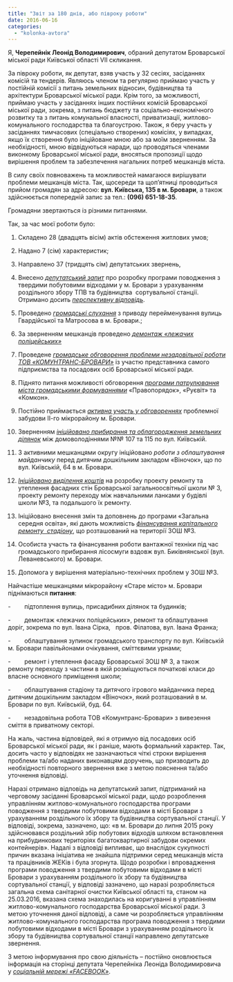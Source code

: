 ```yaml
---
title: "Звіт за 180 днів, або півроку роботи"
date: 2016-06-16
categories: 
  - "kolonka-avtora"
---
```


Я, **Черепейнік Леонід Володимирович**, обраний депутатом Броварської міської ради Київської області VII скликання.

За півроку роботи, як депутат, взяв участь у 32 сесіях, засіданнях комісій та тендерів. Являюсь членом та регулярно приймаю участь у постійній комісії з питань земельних відносин, будівництва та архітектури Броварської міської ради. Крім того, за можливості, приймаю участь у засіданнях інших постійних комісій Броварської міської ради, зокрема, з питань бюджету та соціально-економічного розвитку та з питань комунальної власності, приватизації, житлово-комунального господарства та благоустрою. Також, я беру участь у засіданнях тимчасових (спеціально створених) комісіях, у випадках, якщо їх створення було ініційоване мною або за моїм зверненням. За необхідності, мною відвідуються наради, що проводяться членами виконкому Броварської міської ради, вносяться пропозиції щодо вирішення проблем та забезпечення нагальних потреб мешканців міста.

В силу своїх повноважень та можливостей намагаюся вирішувати проблеми мешканців міста. Так, щосереди та щоп’ятниці проводиться прийом громадян за адресою: **вул. Київська, 135 в м. Бровари**, а також здійснюється попередній запис за тел.: **(096) 651-18-35**.

Громадяни звертаються із різними питаннями.

Так, за час моєї роботи було:

1. Складено 28 (двадцять вісім) актів обстеження житлових умов;
2. Надано 7 (сім) характеристик;
3. Направлено 37 (тридцять сім) депутатських звернень,
4. Внесено _[депутатський запит](https://www.facebook.com/permalink.php?story_fbid=1652234861708583&id=1622812914650778)_ про розробку програми поводження з твердими побутовими відходами у м. Бровари з урахуванням роздільного збору ТПВ та будівництва  сортувальної станції. Отримано досить _[перспективну відповідь](https://www.facebook.com/permalink.php?story_fbid=1669420869989982&id=1622812914650778)_.

5. Проведено _[громадські слухання](https://www.facebook.com/permalink.php?story_fbid=1639038766361526&id=1622812914650778)_ з приводу перейменування вулиць Гвардійської та Матросова в м. Бровари.;

6. За зверненням мешканців проведено _[демонтаж «лежачих поліцейських»](https://www.facebook.com/permalink.php?story_fbid=1648469328751803&id=1622812914650778)_
7. Проведене _[громадське обговорення проблеми незадовільної роботи ТОВ «КОМУНТРАНС-БРОВАРИ»](https://www.facebook.com/permalink.php?story_fbid=1650033011928768&id=1622812914650778)_ із участю представника самого підприємства та посадових осіб Броварської міської ради.

8. Піднято питання можливості обговорення _[програми патрулювання міста громадськими формуваннями](http://brovary.net.ua/golovni-novyny/u-brovarah-z-velykodnya-pochynaye-diyaty-gromadskyj-avtomobilnyj-patrul/)_ «Правопорядок», «Руєвіт» та «Комкон».

9. Постійно приймається _[активна участь у обговореннях](https://www.facebook.com/permalink.php?story_fbid=1687939728138096&id=1622812914650778)_ проблемної забудови ІІ-го мікрорайону м. Бровари.

10. Зверненням _[ініційовано прибирання та облагородження земельних ділянок](https://www.facebook.com/1622812914650778/photos/a.1623097854622284.1073741828.1622812914650778/1669381813327221/?ENGINE=3)_ між домоволодіннями №№ 107 та 115 по вул. Київській.

11. З активними мешканцями округу ініційовано _роботи з облаштування майданчику_ перед дитячим дошкільним закладом «Віночок», що по вул. Київській, 64 в м. Бровари.

12. _[Ініційовано виділення коштів](https://www.facebook.com/1622812914650778/photos/a.1623097854622284.1073741828.1622812914650778/1668636696735066/?type=3)_ на розробку проекту ремонту та утеплення фасадних стін Броварської загальноосвітньої школи № 3, проекту ремонту переходу між навчальними ланками у будівлі школи №3, та подальшого їх ремонту.

13. Ініційовано внесення змін та доповнень до програми «Загальна середня освіта», які дають можливість _[фінансування капітального ремонту  стадіону](https://www.facebook.com/1622812914650778/photos/a.1623097854622284.1073741828.1622812914650778/1689552597976809/?type=3&theater)_, що розташований на території ЗОШ №3.

14. Особиста участь та фінансування роботи вантажної техніки під час громадського прибирання лісосмуги вздовж вул. Биківнянської (вул. Леваневського) м. Бровари.
15. Допомога у вирішення матеріально-технічних проблем у ЗОШ №3.

Найчастіше мешканцями мікрорайону «Старе місто» м. Бровари піднімаються **питання**:

\-        підтоплення вулиць, присадибних ділянок та будинків;

\-        демонтаж «лежачих поліцейських», ремонт та облаштування доріг, зокрема по вул. Івана Сірка,   пров. Філатова, вул. Івана Франка;

\-        облаштування зупинок громадського транспорту по вул. Київській м. Бровари павільйонами очікування, сміттєвими урнами;

\-        ремонт і утеплення фасаду Броварської ЗОШ № 3, а також ремонту переходу з частини в якій розміщуються початкові класи до власне основного приміщення школи;

\-        облаштування стадіону та дитячого ігрового майданчика перед дитячим дошкільним закладом «Віночок», який розташований в м. Бровари по вул. Київській, буд. 64.

\-        незадовільна робота ТОВ «Комунтранс-Бровари» з вивезення сміття в приватному секторі.

На жаль, частина відповідей, які я отримую від посадових осіб Броварської міської ради, як і раніше, мають формальний характер. Так, досить часто у відповідях не зазначаються чіткі строки вирішення проблеми та/або наданих виконавцям доручень, що призводить до необхідності повторного звернення вже з метою пояснення та/або уточнення відповіді.

Наразі отримано відповідь на депутатський запит, підтриманий на черговому засіданні Броварської міської ради, щодо розроблення управлінням житлово-комунального господарства програми поводження з твердими побутовими відходами в місті Бровари з урахуванням роздільного їх збору та будівництва сортувальної станції. У відповіді, зокрема, зазначено, що: «в м. Бровари до липня 2015 року здійснювався роздільний збір побутових відходів шляхом встановлення на прибудинкових територіях багатоквартирної забудови окремих контейнерів». Надалі з відповіді випливає, що внаслідок сукупності причин вказана ініціатива не знайшла підтримки серед мешканців міста та працівників ЖЕКів і була згорнута. Щодо розробки і впровадження програми поводження з твердими побутовими відходами в місті Бровари з урахуванням роздільного їх збору та будівництва сортувальної станції, у відповіді зазначено, що наразі розробляється загальна схема санітарної очистки Київської області та, станом на 25.03.2016, вказана схема знаходилась на коригуванні в управлінням житлово-комунального господарства Броварської міської ради. З метою уточнення даної відповіді, а саме чи розробляється управлінням житлово-комунального господарства програма поводження з твердими побутовими відходами в місті Бровари з урахуванням роздільного їх збору та будівництва сортувальної станції направлено депутатське звернення.

З метою інформування про свою діяльність – постійно оновлюється інформація на сторінці депутата Черепейніка Леоніда Володимировича у _[соціальній мережі «FACEBOOK»](https://www.facebook.com/%D0%A7%D0%B5%D1%80%D0%B5%D0%BF%D0%B5%D0%B9%D0%BD%D1%96%D0%BA-%D0%9B%D0%B5%D0%BE%D0%BD%D1%96%D0%B4-%D0%92%D0%BE%D0%BB%D0%BE%D0%B4%D0%B8%D0%BC%D0%B8%D1%80%D0%BE%D0%B2%D0%B8%D1%87-1622812914650778/?fref=nf)_.

